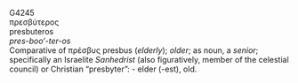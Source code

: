 <body>
  <p>G4245<br>  πρεσβύτερος  <br> presbuteros  <br><i>pres-boo‘-ter-os </i><br>Comparative of   πρέσβυς    presbus   (<i>elderly</i>); <i>older</i>; as noun, a <i>senior</i>; specifically an Israelite <i>Sanhedrist</i> (also figuratively, member of the celestial council) or Christian “presbyter”: - elder (-est), old.<br></p>
 </body>
